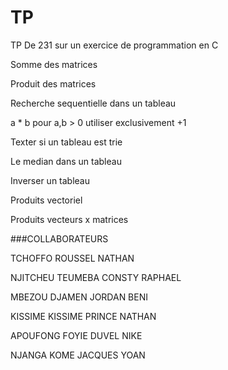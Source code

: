 # TP
TP De 231 sur un exercice de programmation en C

Somme des matrices 

Produit des matrices 

Recherche sequentielle dans un tableau

a * b pour a,b > 0 utiliser exclusivement +1

Texter si un tableau est trie

Le median dans un tableau

Inverser un tableau 

Produits vectoriel

Produits vecteurs x matrices

###COLLABORATEURS

TCHOFFO ROUSSEL NATHAN

NJITCHEU TEUMEBA CONSTY RAPHAEL

MBEZOU DJAMEN JORDAN BENI

KISSIME KISSIME PRINCE NATHAN

APOUFONG FOYIE DUVEL NIKE 

NJANGA KOME JACQUES YOAN
